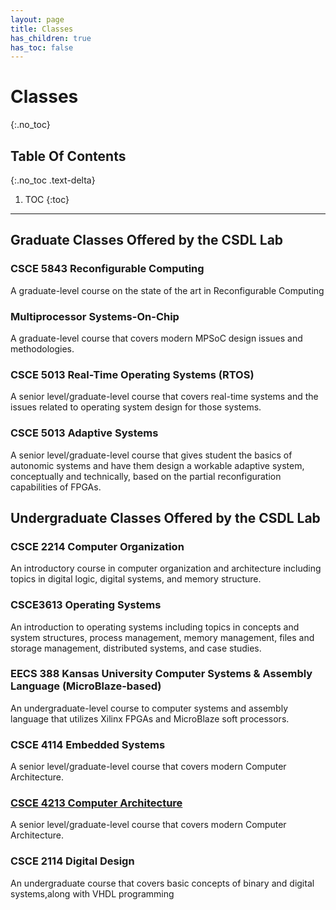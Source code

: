 ```yaml
---
layout: page
title: Classes
has_children: true
has_toc: false
---
```


# Classes
{:.no_toc}

## Table Of Contents
{:.no_toc .text-delta}

1. TOC
{:toc}

---

## Graduate Classes Offered by the CSDL Lab

### CSCE 5843 Reconfigurable Computing
A graduate-level course on the state of the art in Reconfigurable Computing

### Multiprocessor Systems-On-Chip
A graduate-level course that covers modern MPSoC design issues and methodologies.

### CSCE 5013 Real-Time Operating Systems (RTOS)
A senior level/graduate-level course that covers real-time systems and the issues related to operating system design for those systems.

### CSCE 5013 Adaptive Systems
A senior level/graduate-level course that gives student the basics of autonomic systems and have them design a workable adaptive system, conceptually and technically, based on the partial reconfiguration capabilities of FPGAs.



## Undergraduate Classes Offered by the CSDL Lab

### CSCE 2214 Computer Organization
An introductory course in computer organization and architecture including topics in digital logic, digital systems, and memory structure.

### CSCE3613 Operating Systems
An introduction to operating systems including topics in concepts and system structures, process management, memory management, files and storage management, distributed systems, and case studies.

### EECS 388 Kansas University Computer Systems & Assembly Language (MicroBlaze-based)
An undergraduate-level course to computer systems and assembly language that utilizes Xilinx FPGAs and MicroBlaze soft processors.

### CSCE 4114 Embedded Systems
A senior level/graduate-level course that covers modern Computer Architecture.

### [CSCE 4213 Computer Architecture](/classes/computer-architecture)
A senior level/graduate-level course that covers modern Computer Architecture.

### CSCE 2114 Digital Design
An undergraduate course that covers basic concepts of binary and digital systems,along with VHDL programming